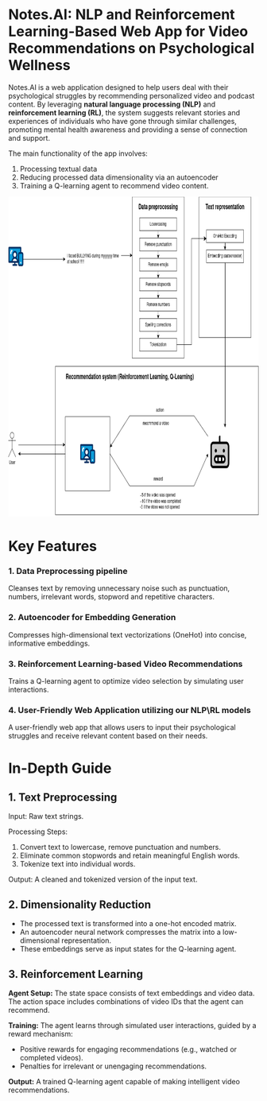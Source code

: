 # Notes.AI: NLP and Reinforcement Learning-Based Web App for Video Recommendations on Psychological Wellness

Notes.AI is a web application designed to help users deal with their psychological struggles by recommending personalized video and podcast content. By leveraging **natural language processing (NLP)** and **reinforcement learning (RL)**, the system suggests relevant stories and experiences of individuals who have gone through similar challenges, promoting mental health awareness and providing a sense of connection and support.

The main functionality of the app involves:
 1. Processing textual data
 2. Reducing processed data dimensionality via an autoencoder
 3. Training a Q-learning agent to recommend video content.

<p style="text-align: center;">
  <img src="mindshift.drawio.png" alt="Project Logo" width="800" height="644"/>
</p>



# Key Features
### 1. Data Preprocessing pipeline
  
 Cleanses text by removing unnecessary noise such as punctuation, numbers, irrelevant words, stopword and repetitive characters.
    
### 2. Autoencoder for Embedding Generation
 
 Compresses high-dimensional text vectorizations (OneHot) into concise, informative embeddings.

### 3. Reinforcement Learning-based Video Recommendations

 Trains a Q-learning agent to optimize video selection by simulating user interactions.
    
### 4. User-Friendly Web Application utilizing our NLP\RL models

A user-friendly web app that allows users to input their psychological struggles and receive relevant content based on their needs.


# In-Depth Guide


## 1. Text Preprocessing

 Input: Raw text strings.
 
 Processing Steps:
 
  1. Convert text to lowercase, remove punctuation and numbers.
  2. Eliminate common stopwords and retain meaningful English words.
  3. Tokenize text into individual words.
     
 Output: A cleaned and tokenized version of the input text.

## 2. Dimensionality Reduction

 * The processed text is transformed into a one-hot encoded matrix.
 * An autoencoder neural network compresses the matrix into a low-dimensional representation.
 * These embeddings serve as input states for the Q-learning agent.

## 3. Reinforcement Learning
 **Agent Setup:**
 The state space consists of text embeddings and video data. The action space includes combinations of video IDs that the agent can recommend.
 
 **Training:**
 The agent learns through simulated user interactions, guided by a reward mechanism: 
  * Positive rewards for engaging recommendations (e.g., watched or completed videos).
  * Penalties for irrelevant or unengaging recommendations.

 **Output:**
 A trained Q-learning agent capable of making intelligent video recommendations.


